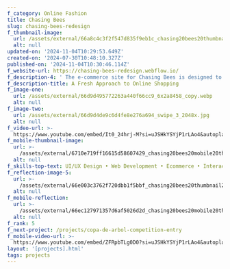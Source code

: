 ```yaml
---
f_category: Online Fashion
title: Chasing Bees
slug: chasing-bees-redesign
f_thumbnail-image:
  url: /assets/external/66a8c4c3f2f547d835f9eb1c_chasing20bees20thumbnail.webp
  alt: null
updated-on: '2024-11-04T10:29:53.649Z'
created-on: '2024-07-30T10:48:10.327Z'
published-on: '2024-11-04T10:30:46.114Z'
f_website-url: https://chasing-bees-redesign.webflow.io/
f_description-4: ' The e-commerce site for Chasing Bees is designed to be as vibrant and dynamic as the clothing it offers. This engaging design perfectly complements the brand''s playful and summer-themed aesthetic, creating a shopping experience that is truly unique. Visitors can effortlessly search, filter, and browse through the extensive range of products, from stylish caps and hats to leisurewear and beach bags. The intuitive layout allows customers to easily navigate the site, ensuring that they can find exactly what they''re looking for with minimal effort. With a focus on user experience, the site not only showcases the lively spirit of the Chasing Bees brand but also makes online shopping enjoyable and efficient for every customer.'
f_description-title: A Fresh Approach to Online Shopping
f_image-one:
  url: /assets/external/66d9d495772263a440f66cc9_6x2a8458_copy.webp
  alt: null
f_image-two:
  url: /assets/external/66d9d4de9c6d4fe8e276a694_swipe_3_2048x.jpg
  alt: null
f_video-url: >-
  https://www.youtube.com/embed/It0_24hrj-M?si=uJSHkYSYjP1rLAo4&autoplay=1&mute=1&loop=1&controls=0&color=white&modestbranding=0&rel=0&playsinline=1&enablejsapi&playlist=It0_24hrj-M
f_mobile-thumbnail-image:
  url: >-
    /assets/external/6710e719ff16615d58607429_chasing20bees20mobile20thumbnail.webp
  alt: null
f_skills-top-text: UI/UX Design • Web Development • Ecommerce • Interaction Design
f_reflection-image-5:
  url: >-
    /assets/external/66e003c3762f720dbb1f5bbf_chasing20bees20thumbnail20reflection.webp
  alt: null
f_mobile-reflection:
  url: >-
    /assets/external/66ec127971357d6af5026d2d_chasing20bees20mobile20thumbnail20reflection.webp
  alt: null
f_rank: 5
f_next-project: /projects/copa-de-arbol-competition-entry
f_mobile-video-url: >-
  https://www.youtube.com/embed/ZFRpbTLg0D0?si=uJSHkYSYjP1rLAo4&autoplay=1&mute=1&loop=1&controls=0&color=white&modestbranding=0&rel=0&playsinline=1&enablejsapi&playlist=ZFRpbTLg0D0
layout: '[projects].html'
tags: projects
---
```



